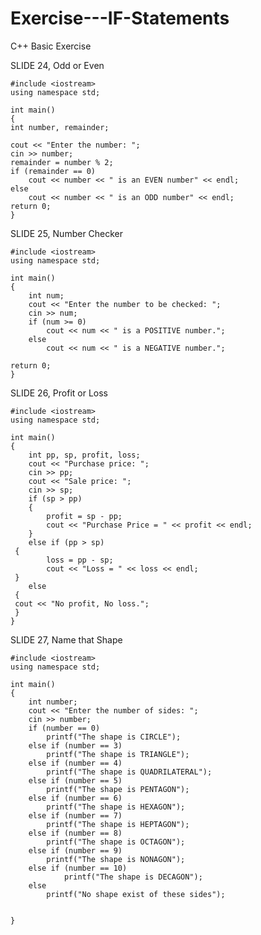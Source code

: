 # Exercise---IF-Statements
C++ Basic Exercise

SLIDE 24, Odd or Even
    
    #include <iostream>
    using namespace std;

    int main()
    {
    int number, remainder;

    cout << "Enter the number: ";
    cin >> number;
    remainder = number % 2;
    if (remainder == 0)
        cout << number << " is an EVEN number" << endl;
    else
        cout << number << " is an ODD number" << endl;
    return 0;
    }
  
  SLIDE 25, Number Checker
 
    #include <iostream>
    using namespace std;

    int main()
    {
        int num;
        cout << "Enter the number to be checked: ";
        cin >> num;
        if (num >= 0)
            cout << num << " is a POSITIVE number.";
        else
            cout << num << " is a NEGATIVE number.";

    return 0;
    }
  
 SLIDE 26, Profit or Loss
 
    #include <iostream>
    using namespace std;

    int main()
    {
        int pp, sp, profit, loss;
        cout << "Purchase price: ";
        cin >> pp;
        cout << "Sale price: ";
        cin >> sp;
        if (sp > pp)
        {
            profit = sp - pp;
            cout << "Purchase Price = " << profit << endl;
        }
        else if (pp > sp)
     {
            loss = pp - sp;
            cout << "Loss = " << loss << endl;
     }
        else
     {
     cout << "No profit, No loss.";
     }
    }
  
SLIDE 27, Name that Shape

    #include <iostream>
    using namespace std;

    int main()
    {
        int number;
        cout << "Enter the number of sides: ";
        cin >> number;
        if (number == 0)
            printf("The shape is CIRCLE");
        else if (number == 3)
            printf("The shape is TRIANGLE");
        else if (number == 4)
            printf("The shape is QUADRILATERAL");
        else if (number == 5)
            printf("The shape is PENTAGON");
        else if (number == 6)
            printf("The shape is HEXAGON");
        else if (number == 7)
            printf("The shape is HEPTAGON");
        else if (number == 8)
            printf("The shape is OCTAGON");
        else if (number == 9)
            printf("The shape is NONAGON");
        else if (number == 10)
                printf("The shape is DECAGON");
        else
            printf("No shape exist of these sides");


    }
  
